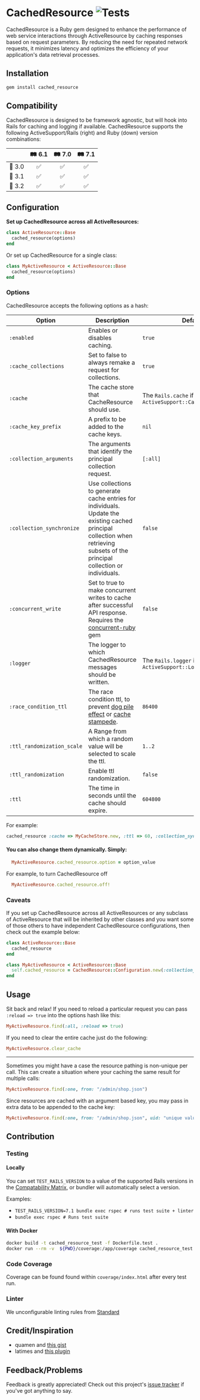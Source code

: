 # CachedResource ![Tests](https://github.com/mhgbrown/cached_resource/actions/workflows/ruby.yml/badge.svg)

CachedResource is a Ruby gem designed to enhance the performance of web service interactions through ActiveResource by caching responses based on request parameters. By reducing the need for repeated network requests, it minimizes latency and optimizes the efficiency of your application's data retrieval processes.

## Installation

```ruby
gem install cached_resource
```

## Compatibility

CachedResource is designed to be framework agnostic, but will hook into Rails for caching and logging if available. CachedResource supports the following ActiveSupport/Rails (right) and Ruby (down) version combinations:

|          | 🛤️ 6.1 | 🛤️ 7.0 | 🛤️ 7.1 |
|----------|:------:|:------:|:------:|
| 💎 3.0   |   ✅   |   ✅   |   ✅   |
| 💎 3.1   |   ✅   |   ✅   |   ✅   |
| 💎 3.2   |   ✅   |   ✅   |   ✅   |

## Configuration

**Set up CachedResource across all ActiveResources:**

```ruby
class ActiveResource::Base
  cached_resource(options)
end
```

Or set up CachedResource for a single class:

```ruby
class MyActiveResource < ActiveResource::Base
  cached_resource(options)
end
```

### Options
CachedResource accepts the following options as a hash:

| Option                     | Description                                                                                                                                                         | Default                                                                                                    |
|----------------------------|---------------------------------------------------------------------------------------------------------------------------------------------------------------------|------------------------------------------------------------------------------------------------------------|
| `:enabled`                 | Enables or disables caching.                                                                                                                                        | `true`                                                                                                     |
| `:cache_collections`       | Set to false to always remake a request for collections.                                                                                                            | `true`                                                                                                     |
| `:cache`                   | The cache store that CacheResource should use.                                                                                                                      | The `Rails.cache` if available, or an `ActiveSupport::Cache::MemoryStore`                                  |
| `:cache_key_prefix`        | A prefix to be added to the cache keys.                                                                                                                              | `nil`                                                                                                      |
| `:collection_arguments`    | The arguments that identify the principal collection request.                                                                                                        | `[:all]`                                                                                                    |
| `:collection_synchronize`  | Use collections to generate cache entries for individuals. Update the existing cached principal collection when retrieving subsets of the principal collection or individuals. | `false`                                                                                                    |
| `:concurrent_write`        | Set to true to make concurrent writes to cache after successful API response. <br>Requires the [concurrent-ruby](https://rubygems.org/gems/concurrent-ruby) gem     | `false`                                                                                                    |
| `:logger`                  | The logger to which CachedResource messages should be written.                                                                                                       | The `Rails.logger` if available, or an `ActiveSupport::Logger`                                             |
| `:race_condition_ttl`      | The race condition ttl, to prevent [dog pile effect](https://en.wikipedia.org/wiki/Cache_stampede) or [cache stampede](https://en.wikipedia.org/wiki/Cache_stampede). | `86400`                                                                                                    |
| `:ttl_randomization_scale` | A Range from which a random value will be selected to scale the ttl.                                                                                                | `1..2`                                                                                                     |
| `:ttl_randomization`       | Enable ttl randomization.                                                                                                                                           | `false`                                                                                                    |
| `:ttl`                     | The time in seconds until the cache should expire.                                                                                                                   | `604800`                                                                                                   |

For example:
```ruby
cached_resource :cache => MyCacheStore.new, :ttl => 60, :collection_synchronize => true, :logger => MyLogger.new
```

#### You can also change them dynamically. Simply:

```ruby
  MyActiveResource.cached_resource.option = option_value
```
For example, to turn CachedResource off
```ruby
  MyActiveResource.cached_resource.off!
```

### Caveats
If you set up CachedResource across all ActiveResources or any subclass of ActiveResource that will be inherited by other classes and you want some of those others to have independent CachedResource configurations, then check out the example below:

```ruby
class ActiveResource::Base
  cached_resource
end
```

```ruby
class MyActiveResource < ActiveResource::Base
  self.cached_resource = CachedResource::Configuration.new(:collection_synchronize: true)
end
```
## Usage
Sit back and relax! If you need to reload a particular request you can pass `:reload => true` into the options hash like this:

```ruby
MyActiveResource.find(:all, :reload => true)
```
If you need to clear the entire cache just do the following:

```ruby
MyActiveResource.clear_cache
```
---
Sometimes you might have a case the resource pathing is non-unique per call. This can create a situation where your caching the same result for multiple calls:

```ruby
MyActiveResource.find(:one, from: "/admin/shop.json")
```

Since resources are cached with an argument based key, you may pass in extra data to be appended to the cache key:

```ruby
MyActiveResource.find(:one, from: "/admin/shop.json", uid: "unique value")
```

## Contribution
### Testing
#### Locally
You can set `TEST_RAILS_VERSION` to a value of the supported Rails versions in the [Compatability Matrix](#compatibility), or bundler will automatically select a version.

Examples:
- `TEST_RAILS_VERSION=7.1 bundle exec rspec # runs test suite + linter`
- `bundle exec rspec # Runs test suite`

#### With Docker
```sh
docker build -t cached_resource_test -f Dockerfile.test .
docker run --rm -v  ${PWD}/coverage:/app/coverage cached_resource_test
```

### Code Coverage
Coverage can be found found within `coverage/index.html` after every test run.

### Linter
We unconfigurable linting rules from [Standard](https://github.com/standardrb/standard)


## Credit/Inspiration
* quamen and [this gist](http://gist.github.com/947734)
* latimes and [this plugin](http://github.com/latimes/cached_resource)

## Feedback/Problems
Feedback is greatly appreciated! Check out this project's [issue tracker](https://github.com/Ahsizara/cached_resource/issues) if you've got anything to say.
